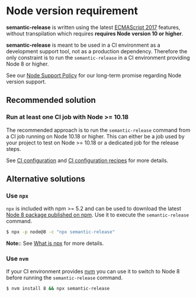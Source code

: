 # Node version requirement

**semantic-release** is written using the latest [ECMAScript 2017](https://www.ecma-international.org/publications/standards/Ecma-262.htm) features, without transpilation which requires **requires Node version 10 or higher**.

**semantic-release** is meant to be used in a CI environment as a development support tool, not as a production dependency. Therefore the only constraint is to run the `semantic-release` in a CI environment providing Node 8 or higher.

See our [Node Support Policy](node-support-policy.md) for our long-term promise regarding Node version support.

## Recommended solution

### Run at least one CI job with Node >= 10.18

The recommended approach is to run the `semantic-release` command from a CI job running on Node 10.18 or higher. This can either be a job used by your project to test on Node >= 10.18 or a dedicated job for the release steps.

See [CI configuration](../usage/ci-configuration.md) and [CI configuration recipes](../recipes/README.md#ci-configurations) for more details.

## Alternative solutions

### Use `npx`

`npx` is included with npm >= 5.2 and can be used to download the latest [Node 8 package published on npm](https://www.npmjs.com/package/node). Use it to execute the `semantic-release` command.

```bash
$ npx -p node@8 -c "npx semantic-release"
```

**Note:**: See [What is npx](./FAQ.md#what-is-npx) for more details.

### Use `nvm`

If your CI environment provides [nvm](https://github.com/creationix/nvm) you can use it to switch to Node 8 before running the `semantic-release` command.

```bash
$ nvm install 8 && npx semantic-release
```

